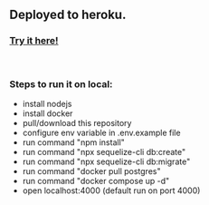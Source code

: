 ## Deployed to heroku. 

### <a href='https://murmuring-beyond-12009.herokuapp.com/docs'>Try it here!</a>

<br />

### Steps to run it on local:
- install nodejs
- install docker
- pull/download this repository
- configure env variable in .env.example file
- run command "npm install"
- run command "npx sequelize-cli db:create"
- run command "npx sequelize-cli db:migrate"
- run command "docker pull postgres"
- run command "docker compose up -d"
- open localhost:4000 (default run on port 4000)